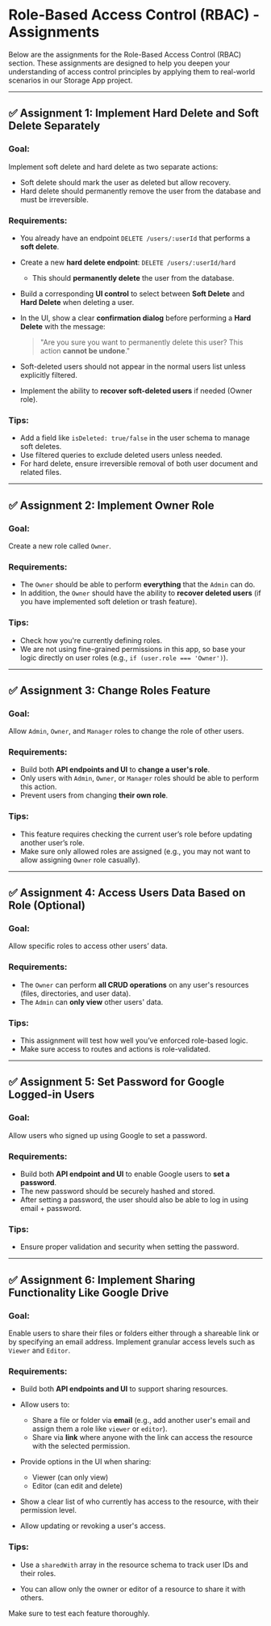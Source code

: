 # Role-Based Access Control (RBAC) - Assignments

Below are the assignments for the Role-Based Access Control (RBAC) section. These assignments are designed to help you deepen your understanding of access control principles by applying them to real-world scenarios in our Storage App project.

---

## ✅ Assignment 1: Implement Hard Delete and Soft Delete Separately

### Goal:

Implement soft delete and hard delete as two separate actions:

- Soft delete should mark the user as deleted but allow recovery.
- Hard delete should permanently remove the user from the database and must be irreversible.

### Requirements:

- You already have an endpoint `DELETE /users/:userId` that performs a **soft delete**.
- Create a new **hard delete endpoint**: `DELETE /users/:userId/hard`

  - This should **permanently delete** the user from the database.

- Build a corresponding **UI control** to select between **Soft Delete** and **Hard Delete** when deleting a user.
- In the UI, show a clear **confirmation dialog** before performing a **Hard Delete** with the message:

  > "Are you sure you want to permanently delete this user? This action **cannot be undone**."

- Soft-deleted users should not appear in the normal users list unless explicitly filtered.
- Implement the ability to **recover soft-deleted users** if needed (Owner role).

### Tips:

- Add a field like `isDeleted: true/false` in the user schema to manage soft deletes.
- Use filtered queries to exclude deleted users unless needed.
- For hard delete, ensure irreversible removal of both user document and related files.

---

## ✅ Assignment 2: Implement Owner Role

### Goal:

Create a new role called `Owner`.

### Requirements:

- The `Owner` should be able to perform **everything** that the `Admin` can do.
- In addition, the `Owner` should have the ability to **recover deleted users** (if you have implemented soft deletion or trash feature).

### Tips:

- Check how you're currently defining roles.
- We are not using fine-grained permissions in this app, so base your logic directly on user roles (e.g., `if (user.role === 'Owner')`).

---

## ✅ Assignment 3: Change Roles Feature

### Goal:

Allow `Admin`, `Owner`, and `Manager` roles to change the role of other users.

### Requirements:

- Build both **API endpoints and UI** to **change a user's role**.
- Only users with `Admin`, `Owner`, or `Manager` roles should be able to perform this action.
- Prevent users from changing **their own role**.

### Tips:

- This feature requires checking the current user’s role before updating another user’s role.
- Make sure only allowed roles are assigned (e.g., you may not want to allow assigning `Owner` role casually).

---

## ✅ Assignment 4: Access Users Data Based on Role (Optional)

### Goal:

Allow specific roles to access other users’ data.

### Requirements:

- The `Owner` can perform **all CRUD operations** on any user's resources (files, directories, and user data).
- The `Admin` can **only view** other users' data.

### Tips:

- This assignment will test how well you’ve enforced role-based logic.
- Make sure access to routes and actions is role-validated.

---

## ✅ Assignment 5: Set Password for Google Logged-in Users

### Goal:

Allow users who signed up using Google to set a password.

### Requirements:

- Build both **API endpoint and UI** to enable Google users to **set a password**.
- The new password should be securely hashed and stored.
- After setting a password, the user should also be able to log in using email + password.

### Tips:

- Ensure proper validation and security when setting the password.

---

## ✅ Assignment 6: Implement Sharing Functionality Like Google Drive

### Goal:

Enable users to share their files or folders either through a shareable link or by specifying an email address. Implement granular access levels such as `Viewer` and `Editor`.

### Requirements:

- Build both **API endpoints and UI** to support sharing resources.
- Allow users to:

  - Share a file or folder via **email** (e.g., add another user's email and assign them a role like `viewer` or `editor`).
  - Share via **link** where anyone with the link can access the resource with the selected permission.

- Provide options in the UI when sharing:

  - Viewer (can only view)
  - Editor (can edit and delete)

- Show a clear list of who currently has access to the resource, with their permission level.
- Allow updating or revoking a user's access.

### Tips:

- Use a `sharedWith` array in the resource schema to track user IDs and their roles.

- You can allow only the owner or editor of a resource to share it with others.

Make sure to test each feature thoroughly.
